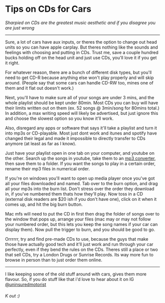 # Tips on CDs for Cars
*Sharpied on CDs are the greatest music aesthetic and if you disagree you are just wrong*

---
Sure, a lot of cars have aux inputs, or theres the option to change out head units so you can have apple carplay. But theres nothing like the sounds and feelings with choosing and putting in CDs. Trust me, save a couple hundred bucks holding off on the head unit and just use CDs, you'll love it if you get it right.

For whatever reason, there are a bunch of different disk types, but you'll need to get CD-R because anything else won't play properly and will skip around. (People say that some cars can handle CD-RW too, mines one of them and it flat out doesn't work.) 

Next, you'll have to make sure all of your songs are under 3 mins, and the whole playlist should be kept under 80min. Most CDs you can buy will have their limits written out on them (ex. 52 songs @ 3min/song for 80mins total.) In addition, a max writing speed will likely be advertised, but just ignore this and choose the slowest option so you know it'll work.

Also, disregard any apps or software that says it'll take a playlist and turn it into mp3s or CD-playable. Most just dont work and itunes and spotify have changed their legal and made it impossible to directly transfer to CDs anymore (at least as far as I know). 

Just have your playlist open in one tab on your computer, and youtube on the other. Search up the songs in youtube, take them to an [mp3 converter](https://320ytmp3.com/enFEwi/), then save them to a folder. If you want the songs to play in a certain order, rename their mp3 files in numerical order.

If you're on windows you'll want to open up media player once you've got all your files downloaded and named. Tab over to the burn option, and drag all your mp3s into the burn list. Don't stress over the order they download in, if you've numbered them thats how they'll play. Now toss in a CD (external disk readers are $20 ish if you don't have one), click on it when it comes up, and hit the big burn button.

Mac mfs will need to put the CD in first then drag the folder of songs over to the window that pops up, arrange your files (mac may or may not follow your numbered order, but this lets you keep the song names if your car can display them). Now pull the trigger to burn, and you should be good to go.

Orrrrrr, try and find pre-made CDs to use, because the guys that make those have actually good tech and it'll just work and run through your car perfectly, even if they bend the rules on the CDs. Theres still a place or two that sell CDs, try a London Drugs or Sunrise Records. Its way more fun to browse in person than to just order them online.

---
I like keeping some of the old stuff around with cars, gives them more flavour. So, if you do stuff like that i'd love to hear about it on IG [@uninsuredmotorist](https://www.instagram.com/uninsuredmotorist/)

###### K out :)
